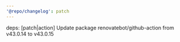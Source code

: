 ```yaml
---
'@repo/changelog': patch
---
```


deps: [patch|action] Update package renovatebot/github-action from v43.0.14 to v43.0.15
